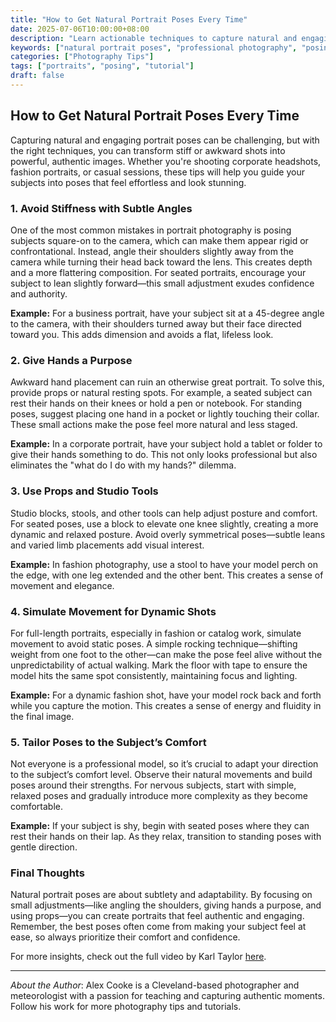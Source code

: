 ```yaml
---
title: "How to Get Natural Portrait Poses Every Time"
date: 2025-07-06T10:00:00+08:00
description: "Learn actionable techniques to capture natural and engaging portrait poses, from subtle posture adjustments to using props effectively."
keywords: ["natural portrait poses", "professional photography", "posing techniques", "portrait photography tips", "Karl Taylor"]
categories: ["Photography Tips"]
tags: ["portraits", "posing", "tutorial"]
draft: false
---
```


## How to Get Natural Portrait Poses Every Time

Capturing natural and engaging portrait poses can be challenging, but with the right techniques, you can transform stiff or awkward shots into powerful, authentic images. Whether you're shooting corporate headshots, fashion portraits, or casual sessions, these tips will help you guide your subjects into poses that feel effortless and look stunning.

### 1. Avoid Stiffness with Subtle Angles

One of the most common mistakes in portrait photography is posing subjects square-on to the camera, which can make them appear rigid or confrontational. Instead, angle their shoulders slightly away from the camera while turning their head back toward the lens. This creates depth and a more flattering composition. For seated portraits, encourage your subject to lean slightly forward—this small adjustment exudes confidence and authority.

**Example:** For a business portrait, have your subject sit at a 45-degree angle to the camera, with their shoulders turned away but their face directed toward you. This adds dimension and avoids a flat, lifeless look.

### 2. Give Hands a Purpose

Awkward hand placement can ruin an otherwise great portrait. To solve this, provide props or natural resting spots. For example, a seated subject can rest their hands on their knees or hold a pen or notebook. For standing poses, suggest placing one hand in a pocket or lightly touching their collar. These small actions make the pose feel more natural and less staged.

**Example:** In a corporate portrait, have your subject hold a tablet or folder to give their hands something to do. This not only looks professional but also eliminates the "what do I do with my hands?" dilemma.

### 3. Use Props and Studio Tools

Studio blocks, stools, and other tools can help adjust posture and comfort. For seated poses, use a block to elevate one knee slightly, creating a more dynamic and relaxed posture. Avoid overly symmetrical poses—subtle leans and varied limb placements add visual interest.

**Example:** In fashion photography, use a stool to have your model perch on the edge, with one leg extended and the other bent. This creates a sense of movement and elegance.

### 4. Simulate Movement for Dynamic Shots

For full-length portraits, especially in fashion or catalog work, simulate movement to avoid static poses. A simple rocking technique—shifting weight from one foot to the other—can make the pose feel alive without the unpredictability of actual walking. Mark the floor with tape to ensure the model hits the same spot consistently, maintaining focus and lighting.

**Example:** For a dynamic fashion shot, have your model rock back and forth while you capture the motion. This creates a sense of energy and fluidity in the final image.

### 5. Tailor Poses to the Subject’s Comfort

Not everyone is a professional model, so it’s crucial to adapt your direction to the subject’s comfort level. Observe their natural movements and build poses around their strengths. For nervous subjects, start with simple, relaxed poses and gradually introduce more complexity as they become comfortable.

**Example:** If your subject is shy, begin with seated poses where they can rest their hands on their lap. As they relax, transition to standing poses with gentle direction.

### Final Thoughts

Natural portrait poses are about subtlety and adaptability. By focusing on small adjustments—like angling the shoulders, giving hands a purpose, and using props—you can create portraits that feel authentic and engaging. Remember, the best poses often come from making your subject feel at ease, so always prioritize their comfort and confidence.

For more insights, check out the full video by Karl Taylor [here](#).

---

*About the Author*: Alex Cooke is a Cleveland-based photographer and meteorologist with a passion for teaching and capturing authentic moments. Follow his work for more photography tips and tutorials.
